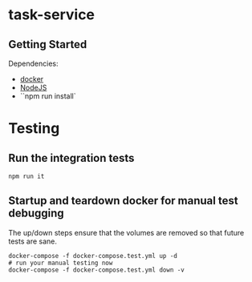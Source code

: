 # task-service

## Getting Started

Dependencies:

-   [docker](https://www.docker.com/get-started)
-   [NodeJS](https://nodejs.org)
-   ``npm run install`

# Testing

## Run the integration tests

```
npm run it
```

## Startup and teardown docker for manual test debugging

The up/down steps ensure that the volumes are removed so that
future tests are sane.

```
docker-compose -f docker-compose.test.yml up -d
# run your manual testing now
docker-compose -f docker-compose.test.yml down -v
```

